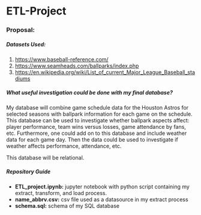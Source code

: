 # ETL-Project

### Proposal: 

##### Datasets Used:
1. https://www.baseball-reference.com/
2. https://www.seamheads.com/ballparks/index.php
3. https://en.wikipedia.org/wiki/List_of_current_Major_League_Baseball_stadiums

##### What useful investigation could be done with my final database?
My database will combine game schedule data for the Houston Astros for selected seasons with ballpark information for each game on the schedule. This database can be used to investigate whether ballpark aspects affect: player performance, team wins versus losses, game attendance by fans, etc. Furthermore, one could add on to this database and include weather data for each game day. Then the data could be used to investigate if weather affects performance, attendance, etc.

This database will be relational.

##### Repository Guide
- **ETL_project.ipynb:** jupyter notebook with python script containing my extract, transform, and load process.
- **name_abbrv.csv:** csv file used as a datasource in my extract process
- **schema.sql:** schema of my SQL database

